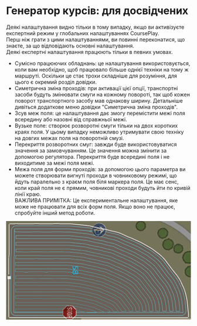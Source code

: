 # Генератор курсів: для досвідчених

  
Деякі налаштування видно тільки в тому випадку, якщо ви активізуєте експертний режим у глобальних налаштуваннях CoursePlay.  
Перш ніж грати з цими налаштуваннями, ви повинні переконатися, що знаєте, за що відповідають основні налаштування.  
Деякі експертні налаштування працюють тільки в певних умовах.  
  
- Сумісно працюючих обладнань: це налаштування використовується, коли вам необхідно, щоб працювало більше однієї техніки на тому ж маршруті. Оскільки це стає трохи складніше для розуміння, для цього є окремий розділ довідки.  
- Симетрична зміна проходів: при активації цієї опції, транспортні засоби будуть змінювати смуги на кожному повороті, так щоб кожен поворот транспортного засобу мав однакову ширину. Детальніше дивіться додаткове меню довідки "Симетрична зміна проходів".  
- Зсув меж поля: це налаштування дає змогу перемістити межі поля всередину або назовні від справжньої межі.  
- Вузьке поле: створює розворотні смуги тільки на двох коротких краях поля. У цьому випадку неможливо утримувати свою техніку на довгих межах поля на поворотній смузі.  
- Перекриття розворотних смуг: завжди буде використовуватися значення за замовчуванням. Це значення можна змінити за допомогою регулятора. Перекриття буде всередині поля і не виходитиме за межі поля межі.  
- Межа поля для форми проходів: за допомогою цього параметра ви можете створювати вигнуті проходи в човниковому режимі, що йдуть паралельно з краєм поля біля маркера поля. Це має сенс, коли край поля не є прямим, човникові проходи будуть йти по кривій лінії краю.  
ВАЖЛИВА ПРИМІТКА: Це експериментальне налаштування, яке може не працювати для всіх форм поля. Якщо воно не працює, спробуйте інший метод роботи.  


![Image](../assets/images/baseedge_0_0_1020_545.png)

